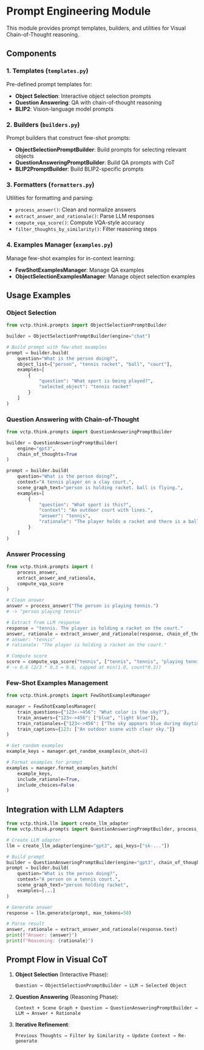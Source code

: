 # Prompt Engineering Module

This module provides prompt templates, builders, and utilities for Visual Chain-of-Thought reasoning.

## Components

### 1. Templates (`templates.py`)

Pre-defined prompt templates for:
- **Object Selection**: Interactive object selection prompts
- **Question Answering**: QA with chain-of-thought reasoning
- **BLIP2**: Vision-language model prompts

### 2. Builders (`builders.py`)

Prompt builders that construct few-shot prompts:

- **ObjectSelectionPromptBuilder**: Build prompts for selecting relevant objects
- **QuestionAnsweringPromptBuilder**: Build QA prompts with CoT
- **BLIP2PromptBuilder**: Build BLIP2-specific prompts

### 3. Formatters (`formatters.py`)

Utilities for formatting and parsing:
- `process_answer()`: Clean and normalize answers
- `extract_answer_and_rationale()`: Parse LLM responses
- `compute_vqa_score()`: Compute VQA-style accuracy
- `filter_thoughts_by_similarity()`: Filter reasoning steps

### 4. Examples Manager (`examples.py`)

Manage few-shot examples for in-context learning:

- **FewShotExamplesManager**: Manage QA examples
- **ObjectSelectionExamplesManager**: Manage object selection examples

## Usage Examples

### Object Selection

```python
from vctp.think.prompts import ObjectSelectionPromptBuilder

builder = ObjectSelectionPromptBuilder(engine="chat")

# Build prompt with few-shot examples
prompt = builder.build(
    question="What is the person doing?",
    object_list=["person", "tennis racket", "ball", "court"],
    examples=[
        {
            "question": "What sport is being played?",
            "selected_object": "tennis racket"
        }
    ]
)
```

### Question Answering with Chain-of-Thought

```python
from vctp.think.prompts import QuestionAnsweringPromptBuilder

builder = QuestionAnsweringPromptBuilder(
    engine="gpt3",
    chain_of_thoughts=True
)

prompt = builder.build(
    question="What is the person doing?",
    context="A tennis player on a clay court.",
    scene_graph_text="person is holding racket. ball is flying.",
    examples=[
        {
            "question": "What sport is this?",
            "context": "An outdoor court with lines.",
            "answer": "tennis",
            "rationale": "The player holds a racket and there is a ball."
        }
    ]
)
```

### Answer Processing

```python
from vctp.think.prompts import (
    process_answer,
    extract_answer_and_rationale,
    compute_vqa_score
)

# Clean answer
answer = process_answer("The person is playing tennis.")
# -> "person playing tennis"

# Extract from LLM response
response = "tennis. The player is holding a racket on the court."
answer, rationale = extract_answer_and_rationale(response, chain_of_thoughts=True)
# answer: "tennis"
# rationale: "The player is holding a racket on the court."

# Compute score
score = compute_vqa_score("tennis", ["tennis", "tennis", "playing tennis"])
# -> 0.6 (2/3 * 0.3 = 0.6, capped at min(1.0, count*0.3))
```

### Few-Shot Examples Management

```python
from vctp.think.prompts import FewShotExamplesManager

manager = FewShotExamplesManager(
    train_questions={"123<->456": "What color is the sky?"},
    train_answers={"123<->456": ["blue", "light blue"]},
    train_rationales={"123<->456": ["The sky appears blue during daytime."]},
    train_captions={123: ["An outdoor scene with clear sky."]}
)

# Get random examples
example_keys = manager.get_random_examples(n_shot=8)

# Format examples for prompt
examples = manager.format_examples_batch(
    example_keys,
    include_rationale=True,
    include_choices=False
)
```

## Integration with LLM Adapters

```python
from vctp.think.llm import create_llm_adapter
from vctp.think.prompts import QuestionAnsweringPromptBuilder, process_answer

# Create LLM adapter
llm = create_llm_adapter(engine="gpt3", api_keys=["sk-..."])

# Build prompt
builder = QuestionAnsweringPromptBuilder(engine="gpt3", chain_of_thoughts=True)
prompt = builder.build(
    question="What is the person doing?",
    context="A person on a tennis court.",
    scene_graph_text="person holding racket",
    examples=[...]
)

# Generate answer
response = llm.generate(prompt, max_tokens=50)

# Parse result
answer, rationale = extract_answer_and_rationale(response.text)
print(f"Answer: {answer}")
print(f"Reasoning: {rationale}")
```

## Prompt Flow in Visual CoT

1. **Object Selection** (Interactive Phase):
   ```
   Question → ObjectSelectionPromptBuilder → LLM → Selected Object
   ```

2. **Question Answering** (Reasoning Phase):
   ```
   Context + Scene Graph + Question → QuestionAnsweringPromptBuilder → LLM → Answer + Rationale
   ```

3. **Iterative Refinement**:
   ```
   Previous Thoughts → Filter by Similarity → Update Context → Re-generate
   ```

